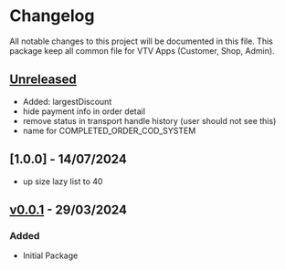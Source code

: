 # Changelog

All notable changes to this project will be documented in this file.
This package keep all common file for VTV Apps (Customer, Shop, Admin).

## [Unreleased]

- Added: largestDiscount
- hide payment info in order detail
- remove status in transport handle history (user should not see this)
- name for COMPLETED_ORDER_COD_SYSTEM

## [1.0.0] - 14/07/2024

- up size lazy list to 40

## [v0.0.1] - 29/03/2024

### Added

- Initial Package

[unreleased]: https://github.com/venhha/vtv_common/compare/v0.0.1...HEAD
[v0.0.1]: https://github.com/venhha/vtv_common/releases/tag/v0.0.1
